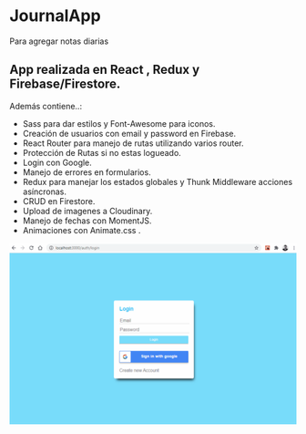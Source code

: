 # JournalApp
Para agregar notas diarias

## App realizada en React , Redux y Firebase/Firestore.

Además contiene..:

- Sass para dar estilos y Font-Awesome para iconos.
- Creación de usuarios con email y password en Firebase.
- React Router para manejo de rutas utilizando varios router.
- Protección de Rutas si no estas logueado.
- Login con Google.
- Manejo de errores en formularios.
- Redux para manejar los estados globales y Thunk Middleware acciones asíncronas.
- CRUD en Firestore.
- Upload de imagenes a Cloudinary.
- Manejo de fechas con MomentJS.
- Animaciones con Animate.css .

![JournalApp](./JournalApp.gif)